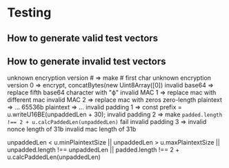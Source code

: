 # Testing

## How to generate valid test vectors

## How to generate invalid test vectors

unknown encryption version # => make # first char
unknown encryption version 0 => encrypt, concatBytes(new Uint8Array([0])
invalid base64 => replace fifth base64 character with "ф"
invalid MAC 1 => replace mac with different mac
invalid MAC 2 => replace mac with zeros
zero-length plaintext => ...
65536b plaintext => ...
invalid padding 1 => const prefix = u.writeU16BE(unpaddedLen + 30);
invalid padding 2 => make `padded.length !== 2 + u.calcPaddedLen(unpaddedLen)` fail
invalid padding 3 =>
invalid nonce length of 31b
invalid mac length of 31b

unpaddedLen < u.minPlaintextSize ||
unpaddedLen > u.maxPlaintextSize ||
unpadded.length !== unpaddedLen ||
padded.length !== 2 + u.calcPaddedLen(unpaddedLen)
